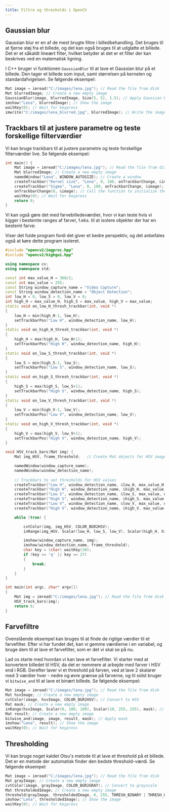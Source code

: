 ```yaml
---
title: Filtre og thresholds i OpenCV
---
```


## Gaussian blur

Gaussian blur er en af de mest brugte filtre i billedbehandling. Det bruges til at fjerne støj fra et billede, og det kan også bruges til at udglatte et billede. Det er et såkaldt lineært filter, hvilket betyder at det er et filter der kan beskrives ved en matematisk ligning. 

I C++ bruger vi funktionen `GaussianBlur` til at lave et Gaussian blur på et billede. Den tager et billede som input, samt størrelsen på kernelen og standardafvigelsen. Se følgende eksempel:

```cpp
Mat image = imread("C:/images/lena.jpg"); // Read the file from disk
Mat blurredImage; // Create a new empty image
GaussianBlur(image, blurredImage, Size(5, 5), 1.5); // Apply Gaussian blur - kernel size is 5x5 and standard deviation is 1.5. Higher values result in more blur
imshow("Lena", blurredImage); // Show the image
waitKey(0); // Wait for keypress
imwrite("C:/images/lena_blurred.jpg", blurredImage); // Write the image to disk
```

## Trackbars til at justere parametre og teste forskellige filterværdier

Vi kan bruge trackbars til at justere parametre og teste forskellige filterværdier live. Se følgende eksempel:

```cpp
int main() {
    Mat image = imread("C:/images/lena.jpg"); // Read the file from disk
    Mat blurredImage; // Create a new empty image
    namedWindow("Lena", WINDOW_AUTOSIZE); // Create a window
    createTrackbar("Kernel size", "Lena", 0, 100, onTrackbarChange, &image); // Create a trackbar
    createTrackbar("Sigma", "Lena", 0, 100, onTrackbarChange, &image); // Create a trackbar
    onTrackbarChange(0, &image); // Call the function to initialize the image
    waitKey(0); // Wait for keypress
    return 0;
}
```

Vi kan også gøre det med farvebilledeværdier, hvor vi kan teste hvis vi kigger i bestemte ranges af farver, f.eks. til at isolere objekter der har en bestemt farve:

Viser det fulde program fordi det giver et bedre perspektiv, og det anbefales også at køre dette program isoleret.

```cpp
#include "opencv2/imgproc.hpp"
#include "opencv2/highgui.hpp"

using namespace cv;
using namespace std;

const int max_value_H = 360/2;
const int max_value = 255;
const String window_capture_name = "Video Capture";
const String window_detection_name = "Object Detection";
int low_H = 0, low_S = 0, low_V = 0;
int high_H = max_value_H, high_S = max_value, high_V = max_value;
static void on_low_H_thresh_trackbar(int, void *)
{
	low_H = min(high_H-1, low_H);
	setTrackbarPos("Low H", window_detection_name, low_H);
}
static void on_high_H_thresh_trackbar(int, void *)
{
	high_H = max(high_H, low_H+1);
	setTrackbarPos("High H", window_detection_name, high_H);
}
static void on_low_S_thresh_trackbar(int, void *)
{
	low_S = min(high_S-1, low_S);
	setTrackbarPos("Low S", window_detection_name, low_S);
}
static void on_high_S_thresh_trackbar(int, void *)
{
	high_S = max(high_S, low_S+1);
	setTrackbarPos("High S", window_detection_name, high_S);
}
static void on_low_V_thresh_trackbar(int, void *)
{
	low_V = min(high_V-1, low_V);
	setTrackbarPos("Low V", window_detection_name, low_V);
}
static void on_high_V_thresh_trackbar(int, void *)
{
	high_V = max(high_V, low_V+1);
	setTrackbarPos("High V", window_detection_name, high_V);
}

void HSV_track_bars(Mat img) {
	Mat img_HSV, frame_threshold;	// Create Mat objects for HSV image and thresholded image

    namedWindow(window_capture_name);
    namedWindow(window_detection_name);
	
    // Trackbars to set thresholds for HSV values
    createTrackbar("Low H", window_detection_name, &low_H, max_value_H, on_low_H_thresh_trackbar);
    createTrackbar("High H", window_detection_name, &high_H, max_value_H, on_high_H_thresh_trackbar);
    createTrackbar("Low S", window_detection_name, &low_S, max_value, on_low_S_thresh_trackbar);
    createTrackbar("High S", window_detection_name, &high_S, max_value, on_high_S_thresh_trackbar);
    createTrackbar("Low V", window_detection_name, &low_V, max_value, on_low_V_thresh_trackbar);
    createTrackbar("High V", window_detection_name, &high_V, max_value, on_high_V_thresh_trackbar);

	while (true) {

		cvtColor(img, img_HSV, COLOR_BGR2HSV);
		inRange(img_HSV, Scalar(low_H, low_S, low_V), Scalar(high_H, high_S, high_V), frame_threshold);

		imshow(window_capture_name, img);
		imshow(window_detection_name, frame_threshold);
		char key = (char) waitKey(30);
		if (key == 'q' || key == 27)
		{
			break;
		}
	}
}

int main(int argc, char* argv[])
{
    Mat img = imread("C:/images/lena.jpg"); // Read the file from disk
    HSV_track_bars(img);
    return 0;
}
```

## Farvefiltre

Ovenstående eksempel kan bruges til at finde de rigtige værdier til et farvefilter. Efter vi har fundet det, kan vi gemme værdierne i en variabel, og bruge dem til at lave et farvefilter, som er det vi skal se på nu.

Lad os starte med hvordan vi kan lave et farvefilter. Vi starter med at konvertere billedet til HSV, da det er nemmere at arbejde med farver i HSV end i RGB. Derefter laver vi et threshold på farven, ved at lave 2 skalarer med 3 værdier hver - nedre og øvre grænse på farverne, og til sidst bruger vi `bitwise_and` til at lave et binært billede. Se følgende eksempel:

```cpp
Mat image = imread("C:/images/lena.jpg"); // Read the file from disk
Mat hsvImage; // Create a new empty image
cvtColor(image, hsvImage, COLOR_BGR2HSV); // Convert to HSV
Mat mask; // Create a new empty image
inRange(hsvImage, Scalar(0, 100, 100), Scalar(10, 255, 255), mask); // Apply threshold - first scalar is lower bound, second scalar is upper bound
Mat result; // Create a new empty image
bitwise_and(image, image, result, mask); // Apply mask
imshow("Lena", result); // Show the image
waitKey(0); // Wait for keypress
```

## Thresholding

Vi kan bruge noget kaldet Otsu's metode til at lave et threshold på et billede. Det er en metode der automatisk finder den bedste threshold-værdi. Se følgende eksempel:

```cpp
Mat image = imread("C:/images/lena.jpg"); // Read the file from disk
Mat grayImage; // Create a new empty image
cvtColor(image, grayImage, COLOR_BGR2GRAY); // Convert to grayscale
Mat thresholdedImage; // Create a new empty image
threshold(grayImage, thresholdedImage, 0, 255, THRESH_BINARY | THRESH_OTSU); // Apply threshold
imshow("Lena", thresholdedImage); // Show the image
waitKey(0); // Wait for keypress
```
